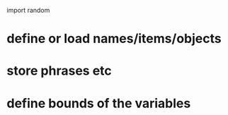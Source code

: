 import random

# define or load names/items/objects

# store phrases etc

# define bounds of the variables
